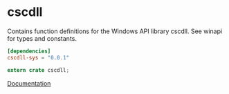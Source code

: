# cscdll #
Contains function definitions for the Windows API library cscdll. See winapi for types and constants.

```toml
[dependencies]
cscdll-sys = "0.0.1"
```

```rust
extern crate cscdll;
```

[Documentation](https://retep998.github.io/doc/cscdll/)
